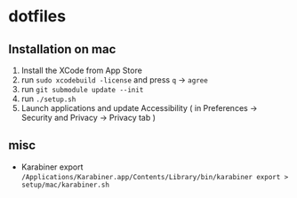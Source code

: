 dotfiles
===========

## Installation on mac

1. Install the XCode from App Store
2. run `sudo xcodebuild -license` and press `q` -> `agree`
3. run `git submodule update --init`
4. run `./setup.sh`
5. Launch applications and update Accessibility ( in Preferences -> Security and Privacy -> Privacy tab )


## misc

- Karabiner export
`/Applications/Karabiner.app/Contents/Library/bin/karabiner export > setup/mac/karabiner.sh`

